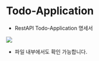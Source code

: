 # Todo-Application

- RestAPI Todo-Application 명세서


<img src=https://github.com/dlglwo123/Todo-Application/assets/96697031/822f6170-3586-4b13-8802-d4932da24f8f>



- 파일 내부에서도 확인 가능합니다.
